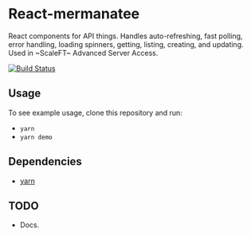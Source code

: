 # React-mermanatee

React components for API things. Handles auto-refreshing, fast polling, error handling, loading spinners, getting, listing, creating, and updating. Used in ~ScaleFT~ Advanced Server Access.

[![Build Status](https://travis-ci.org/oktadeveloper/react-mermanatee.svg?branch=master)](https://travis-ci.org/oktadeveloper/react-mermanatee)


## Usage

To see example usage, clone this repository and run:
- `yarn`
- `yarn demo`

## Dependencies

- [yarn](https://yarnpkg.com/)


## TODO

- Docs.
